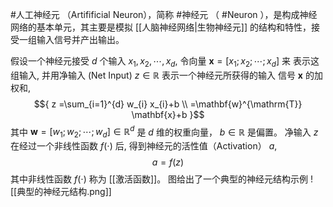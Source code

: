 #人工神经元 （Artifificial Neuron），简称 #神经元 （ #Neuron ），是构成神经网络的基本单元，其主要是模拟 [[人脑神经网络|生物神经元]] 的结构和特性，接受一组输入信号并产出输出。

假设一个神经元接受 ${d}$ 个输入 ${x_{1}, x_{2}, \cdots, x_{d}}$, 令向量 ${\mathbf{x}=\left[x_{1} ; x_{2} ; \cdots ; x_{d}\right]}$ 来 表示这组输入, 并用净输入 (Net Input) ${z \in \mathbb{R}}$ 表示一个神经元所获得的输入 信号 ${\mathbf{x}}$ 的加权和, $${ z =\sum_{i=1}^{d} w_{i} x_{i}+b \\ =\mathbf{w}^{\mathrm{T}} \mathbf{x}+b }$$ 其中 ${\mathbf{w}=\left[w_{1} ; w_{2} ; \cdots ; w_{d}\right] \in \mathbb{R}^{d}}$ 是 ${d}$ 维的权重向量， ${b \in \mathbb{R}}$ 是偏置。 
净输入 ${z}$ 在经过一个非线性函数 ${f(\cdot)}$ 后, 得到神经元的活性值（Activation） ${a}$, $${ a=f(z) }$$ 其中非线性函数 ${f(\cdot)}$ 称为 [[激活函数]]。
图给出了一个典型的神经元结构示例
![[典型的神经元结构.png]]

